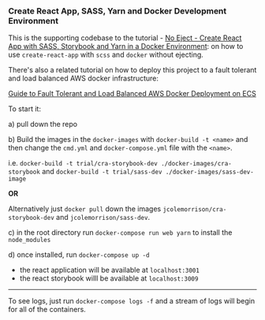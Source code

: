 ### Create React App, SASS, Yarn and Docker Development Environment

This is the supporting codebase to the tutorial - [No Eject - Create React App with SASS, Storybook and Yarn in a Docker Environment](http://start.jcolemorrison.com/no-eject-create-react-app-with-sass-storybook-and-yarn-in-a-docker-environment/): on how to use `create-react-app` with `scss` and `docker` without ejecting.

There's also a related tutorial on how to deploy this project to a fault tolerant and load balanced AWS docker infrastructure:

[Guide to Fault Tolerant and Load Balanced AWS Docker Deployment on ECS](http://start.jcolemorrison.com/guide-to-fault-tolerant-and-load-balanced-aws-docker-deployment-on-ecs/)

To start it:

a) pull down the repo

b) Build the images in the `docker-images` with `docker-build -t <name>` and then change the `cmd.yml` and `docker-compose.yml` file with the `<name>`.

i.e. `docker-build -t trial/cra-storybook-dev ./docker-images/cra-storybook` and `docker-build -t trial/sass-dev ./docker-images/sass-dev-image`

**OR**

Alternatively just `docker pull` down the images `jcolemorrison/cra-storybook-dev` and `jcolemorrison/sass-dev`.

c) in the root directory run `docker-compose run web yarn` to install the `node_modules`

d) once installed, run `docker-compose up -d`

- the react application will be available at `localhost:3001`
- the react storybook willl be available at `localhost:3009`

---

To see logs, just run `docker-compose logs -f` and a stream of logs will begin for all of the containers.